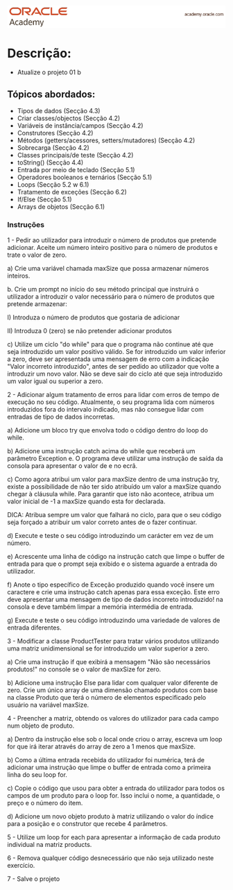<p align="center">
  <img src="./Capa.png" alt="Texto Alternativo">
</p>

# Descrição:

- Atualize o projeto 01 b

## Tópicos abordados:

- Tipos de dados (Secção 4.3)
- Criar classes/objectos (Secção 4.2)
- Variáveis de instância/campos (Secção 4.2)
- Construtores (Secção 4.2)
- Métodos (getters/acessores, setters/mutadores) (Secção 4.2)
- Sobrecarga (Secção 4.2)
- Classes principais/de teste (Secção 4.2)
- toString() (Secção 4.4)
- Entrada por meio de teclado (Secção 5.1)
- Operadores booleanos e ternários (Secção 5.1)
- Loops (Secção 5.2 w 6.1)
- Tratamento de exceções (Secção 6.2)
- If/Else (Secção 5.1)
- Arrays de objetos (Secção 6.1)

### Instruções

1 - Pedir ao utilizador para introduzir o número de produtos que pretende adicionar. Aceite um número inteiro positivo para o número de produtos e trate o valor de zero.

a) Crie uma variável chamada maxSize que possa armazenar números inteiros.

b. Crie um prompt no início do seu método principal que instruirá o utilizador a introduzir o valor necessário para o número de produtos que pretende armazenar:

I) Introduza o número de produtos que gostaria de adicionar

II) Introduza 0 (zero) se não pretender adicionar produtos

c) Utilize um ciclo "do while" para que o programa não continue até que seja introduzido um valor positivo válido. Se for introduzido um valor inferior a zero, deve ser apresentada uma mensagem de erro com a indicação "Valor incorreto introduzido", antes de ser pedido ao utilizador que volte a introduzir um novo valor. Não se deve sair do ciclo até que seja introduzido um valor igual ou superior a zero.

2 - Adicionar algum tratamento de erros para lidar com erros de tempo de execução no seu código. Atualmente, o seu programa lida com números introduzidos fora do intervalo indicado, mas não consegue lidar com entradas de tipo de dados incorretas.

a) Adicione um bloco try que envolva todo o código dentro do loop do while.

b) Adicione uma instrução catch acima do while que receberá um parâmetro Exception e. O programa deve utilizar uma instrução de saída da consola para apresentar o valor de e no ecrã.

c) Como agora atribui um valor para maxSize dentro de uma instrução try, existe a possibilidade de não ter sido atribuído um valor a maxSize quando chegar à cláusula while. Para garantir que isto não acontece, atribua um valor inicial de -1 a maxSize quando esta for declarada.

DICA: Atribua sempre um valor que falhará no ciclo, para que o seu código seja forçado a atribuir um valor correto antes de o fazer continuar.

d) Execute e teste o seu código introduzindo um carácter em vez de um número.

e) Acrescente uma linha de código na instrução catch que limpe o buffer de entrada para que o prompt seja exibido e o sistema aguarde a entrada do utilizador.

f) Anote o tipo específico de Exceção produzido quando você insere um caractere e crie uma instrução catch apenas para essa exceção. Este erro deve apresentar uma mensagem de tipo de dados incorreto introduzido! na consola e deve também limpar a memória intermédia de entrada.

g) Execute e teste o seu código introduzindo uma variedade de valores de entrada diferentes.

3 - Modificar a classe ProductTester para tratar vários produtos utilizando uma matriz unidimensional se for introduzido um valor superior a zero.

a) Crie uma instrução if que exibirá a mensagem "Não são necessários produtos!" no console se o valor de maxSize for zero.

b) Adicione uma instrução Else para lidar com qualquer valor diferente de zero. Crie um único array de uma dimensão chamado produtos com base na classe Produto que terá o número de elementos especificado pelo usuário na variável maxSize.

4 - Preencher a matriz, obtendo os valores do utilizador para cada campo num objeto de produto.

a) Dentro da instrução else sob o local onde criou o array, escreva um loop for que irá iterar através do array de zero a 1 menos que maxSize.

b) Como a última entrada recebida do utilizador foi numérica, terá de adicionar uma instrução que limpe o buffer de entrada como a primeira linha do seu loop for.

c) Copie o código que usou para obter a entrada do utilizador para todos os campos de um produto para o loop for. Isso inclui o nome, a quantidade, o preço e o número do item.

d) Adicione um novo objeto produto à matriz utilizando o valor do índice para a posição e o construtor que recebe 4 parâmetros.

5 - Utilize um loop for each para apresentar a informação de cada produto individual na matriz products.

6 - Remova qualquer código desnecessário que não seja utilizado neste exercício.

7 - Salve o projeto


